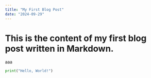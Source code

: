 ```yaml
---
title: "My First Blog Post"
date: "2024-09-29"
---
```


# This is the content of my first blog post written in Markdown.

aaa

```python
print("Hello, World!")
```

